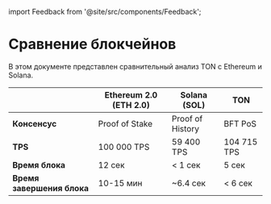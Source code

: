 import Feedback from '@site/src/components/Feedback';

# Сравнение блокчейнов

В этом документе представлен сравнительный анализ TON с Ethereum и Solana.

|                            | Ethereum 2.0 (ETH 2.0) | Solana (SOL)          | TON                              |
| -------------------------- | ------------------------------------------------------------------------- | ---------------------------------------- | -------------------------------- |
| **Консенсус**              | Proof of Stake                                                            | Proof of History                         | BFT PoS                          |
| **TPS**                    | 100 000 TPS                                                               | 59 400 TPS                               | 104 715 TPS                      |
| **Время блока**            | 12 сек                                                                    | < 1 сек         | 5 сек                            |
| **Время завершения блока** | 10-15 мин                                                                 | ~6.4 сек | < 6 сек |

<Feedback />

